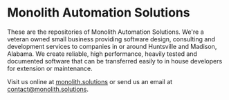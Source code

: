 # Monolith Automation Solutions

These are the repositories of Monolith Automation Solutions. We're a veteran owned small business providing software design, consulting and development services to companies in or around Huntsville and Madison, Alabama. We create reliable, high performance, heavily tested and documented software that can be transferred easily to in house developers for extension or maintenance. 

Visit us online at [monolith.solutions](https://monolith.solutions) or send us an email at contact@monolith.solutions. 
